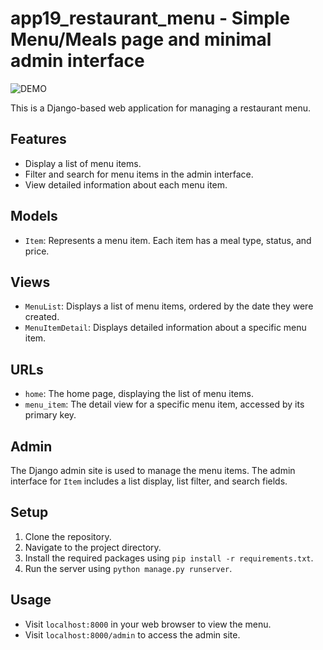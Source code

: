 # app19_restaurant_menu - Simple Menu/Meals page and minimal admin interface
![DEMO](https://i.imgur.com/IMD8yfK.gif)

This is a Django-based web application for managing a restaurant menu.

## Features

- Display a list of menu items.
- Filter and search for menu items in the admin interface.
- View detailed information about each menu item.

## Models

- `Item`: Represents a menu item. Each item has a meal type, status, and price.

## Views

- `MenuList`: Displays a list of menu items, ordered by the date they were created.
- `MenuItemDetail`: Displays detailed information about a specific menu item.

## URLs

- `home`: The home page, displaying the list of menu items.
- `menu_item`: The detail view for a specific menu item, accessed by its primary key.

## Admin

The Django admin site is used to manage the menu items. The admin interface for `Item` includes a list display, list filter, and search fields.

## Setup

1. Clone the repository.
2. Navigate to the project directory.
3. Install the required packages using `pip install -r requirements.txt`.
4. Run the server using `python manage.py runserver`.

## Usage

- Visit `localhost:8000` in your web browser to view the menu.
- Visit `localhost:8000/admin` to access the admin site.

